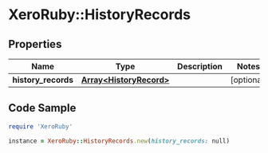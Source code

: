# XeroRuby::HistoryRecords

## Properties

Name | Type | Description | Notes
------------ | ------------- | ------------- | -------------
**history_records** | [**Array&lt;HistoryRecord&gt;**](HistoryRecord.md) |  | [optional] 

## Code Sample

```ruby
require 'XeroRuby'

instance = XeroRuby::HistoryRecords.new(history_records: null)
```


